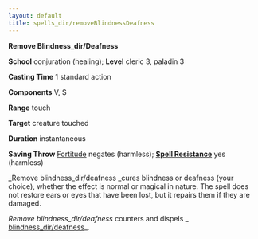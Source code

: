 ```yaml
---
layout: default
title: spells_dir/removeBlindnessDeafness
---
```

 **Remove Blindness_dir/Deafness**

**School** conjuration (healing); **Level** cleric 3, paladin 3

**Casting Time** 1 standard action

**Components** V, S

**Range** touch

**Target** creature touched

**Duration** instantaneous

**Saving Throw** [Fortitude](../../combat#_fortitude) negates (harmless); **[Spell Resistance](../../glossary#_spell-resistance)** yes (harmless)

_Remove blindness_dir/deafness _cures blindness or deafness (your choice), whether the effect is normal or magical in nature. The spell does not restore ears or eyes that have been lost, but it repairs them if they are damaged.

_Remove blindness_dir/deafness_ counters and dispels _ [blindness_dir/deafness](../blindnessDeafness#_blindness-deafness)_.

